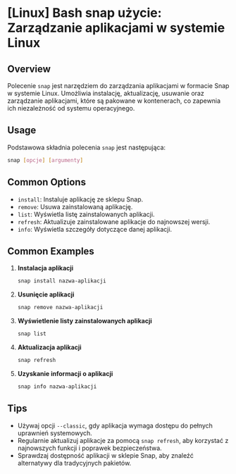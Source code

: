 # [Linux] Bash snap użycie: Zarządzanie aplikacjami w systemie Linux

## Overview
Polecenie `snap` jest narzędziem do zarządzania aplikacjami w formacie Snap w systemie Linux. Umożliwia instalację, aktualizację, usuwanie oraz zarządzanie aplikacjami, które są pakowane w kontenerach, co zapewnia ich niezależność od systemu operacyjnego.

## Usage
Podstawowa składnia polecenia `snap` jest następująca:

```bash
snap [opcje] [argumenty]
```

## Common Options
- `install`: Instaluje aplikację ze sklepu Snap.
- `remove`: Usuwa zainstalowaną aplikację.
- `list`: Wyświetla listę zainstalowanych aplikacji.
- `refresh`: Aktualizuje zainstalowane aplikacje do najnowszej wersji.
- `info`: Wyświetla szczegóły dotyczące danej aplikacji.

## Common Examples
1. **Instalacja aplikacji**
   ```bash
   snap install nazwa-aplikacji
   ```

2. **Usunięcie aplikacji**
   ```bash
   snap remove nazwa-aplikacji
   ```

3. **Wyświetlenie listy zainstalowanych aplikacji**
   ```bash
   snap list
   ```

4. **Aktualizacja aplikacji**
   ```bash
   snap refresh
   ```

5. **Uzyskanie informacji o aplikacji**
   ```bash
   snap info nazwa-aplikacji
   ```

## Tips
- Używaj opcji `--classic`, gdy aplikacja wymaga dostępu do pełnych uprawnień systemowych.
- Regularnie aktualizuj aplikacje za pomocą `snap refresh`, aby korzystać z najnowszych funkcji i poprawek bezpieczeństwa.
- Sprawdzaj dostępność aplikacji w sklepie Snap, aby znaleźć alternatywy dla tradycyjnych pakietów.